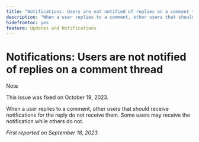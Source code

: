 ```yaml
---
title: "Notifications: Users are not notified of replies on a comment thread"
description: "When a user replies to a comment, other users that should receive notifications for the reply do not receive them. Some users may receive the notification while others do not."
hidefromtoc: yes
feature: Updates and Notifications
---
```


# Notifications: Users are not notified of replies on a comment thread

>[!NOTE]
>
>This issue was fixed on October 19, 2023.

When a user replies to a comment, other users that should receive notifications for the reply do not receive them. Some users may receive the notification while others do not.

_First reported on September 18, 2023._
